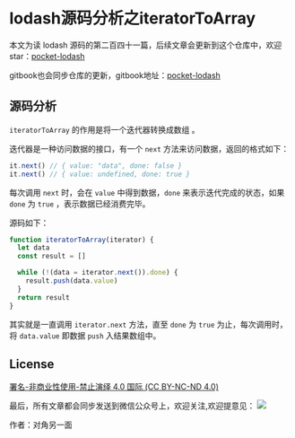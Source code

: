 # lodash源码分析之iteratorToArray

本文为读 lodash 源码的第二百四十一篇，后续文章会更新到这个仓库中，欢迎 star：[pocket-lodash](https://github.com/yeyuqiudeng/pocket-lodash)

gitbook也会同步仓库的更新，gitbook地址：[pocket-lodash](https://www.gitbook.com/book/yeyuqiudeng/pocket-lodash/details)

## 源码分析

`iteratorToArray` 的作用是将一个迭代器转换成数组 。

迭代器是一种访问数据的接口，有一个 `next` 方法来访问数据，返回的格式如下：

```javascript
it.next() // { value: "data", done: false }
it.next() // { value: undefined, done: true }
```

每次调用 `next` 时，会在 `value` 中得到数据，`done` 来表示迭代完成的状态，如果 `done` 为 `true` ，表示数据已经消费完毕。

源码如下：

```javascript
function iteratorToArray(iterator) {
  let data
  const result = []

  while (!(data = iterator.next()).done) {
    result.push(data.value)
  }
  return result
}
```

其实就是一直调用 `iterator.next` 方法，直至 `done` 为 `true` 为止，每次调用时，将 `data.value` 即数据 `push` 入结果数组中。

## License

[署名-非商业性使用-禁止演绎 4.0 国际 (CC BY-NC-ND 4.0)](http://creativecommons.org/licenses/by-nc-nd/4.0/)

最后，所有文章都会同步发送到微信公众号上，欢迎关注,欢迎提意见：  ![](https://raw.githubusercontent.com/yeyuqiudeng/resource/master/images/qrcode_front-end-article.jpg) 

作者：对角另一面 